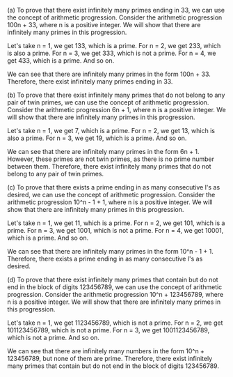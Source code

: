  (a) To prove that there exist infinitely many primes ending in 33, we can use the concept of arithmetic progression. Consider the arithmetic progression 100n + 33, where n is a positive integer. We will show that there are infinitely many primes in this progression.

Let's take n = 1, we get 133, which is a prime.
For n = 2, we get 233, which is also a prime.
For n = 3, we get 333, which is not a prime.
For n = 4, we get 433, which is a prime.
And so on.

We can see that there are infinitely many primes in the form 100n + 33. Therefore, there exist infinitely many primes ending in 33.

(b) To prove that there exist infinitely many primes that do not belong to any pair of twin primes, we can use the concept of arithmetic progression. Consider the arithmetic progression 6n + 1, where n is a positive integer. We will show that there are infinitely many primes in this progression.

Let's take n = 1, we get 7, which is a prime.
For n = 2, we get 13, which is also a prime.
For n = 3, we get 19, which is a prime.
And so on.

We can see that there are infinitely many primes in the form 6n + 1. However, these primes are not twin primes, as there is no prime number between them. Therefore, there exist infinitely many primes that do not belong to any pair of twin primes.

(c) To prove that there exists a prime ending in as many consecutive l's as desired, we can use the concept of arithmetic progression. Consider the arithmetic progression 10^n - 1 + 1, where n is a positive integer. We will show that there are infinitely many primes in this progression.

Let's take n = 1, we get 11, which is a prime.
For n = 2, we get 101, which is a prime.
For n = 3, we get 1001, which is not a prime.
For n = 4, we get 10001, which is a prime.
And so on.

We can see that there are infinitely many primes in the form 10^n - 1 + 1. Therefore, there exists a prime ending in as many consecutive l's as desired.

(d) To prove that there exist infinitely many primes that contain but do not end in the block of digits 123456789, we can use the concept of arithmetic progression. Consider the arithmetic progression 10^n + 123456789, where n is a positive integer. We will show that there are infinitely many primes in this progression.

Let's take n = 1, we get 1123456789, which is not a prime.
For n = 2, we get 101123456789, which is not a prime.
For n = 3, we get 1001123456789, which is not a prime.
And so on.

We can see that there are infinitely many numbers in the form 10^n + 123456789, but none of them are prime. Therefore, there exist infinitely many primes that contain but do not end in the block of digits 123456789.